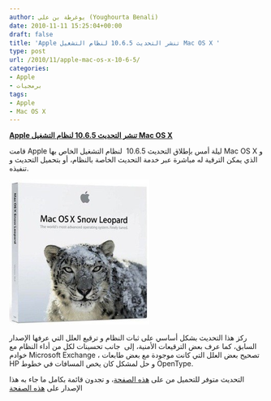 ```yaml
---
author: يوغرطة بن علي (Youghourta Benali)
date: 2010-11-11 15:25:04+00:00
draft: false
title: 'Apple تنشر التحديث 10.6.5 لنظام التشغيل Mac OS X '
type: post
url: /2010/11/apple-mac-os-x-10-6-5/
categories:
- Apple
- برمجيات
tags:
- Apple
- Mac OS X
---
```


**[Apple تنشر التحديث 10.6.5 لنظام التشغيل Mac OS X](https://www.it-scoop.com/2010/11/apple-mac-os-x-10-6-5/)**




قامت Apple ليلة أمس بإطلاق التحديث 10.6.5  لنظام التشغيل الخاص بها Mac OS X و الذي يمكن الترقية له مباشرة عبر خدمة التحديث الخاصة بالنظام، أو بتحميل التحديث و تنفيذه.


[![](Mac-OS-X.jpg)
](https://www.it-scoop.com/2010/11/apple-mac-os-x-10-6-5/)

ركز هذا التحديث بشكل أساسي على ثبات النظام و ترقيع العلل التي عرفها الإصدار السابق، كما عرف بعض الترقيعات الأمنية، إلى  جانب تحسينات لكل من أداء النظام مع خوادم Microsoft Exchange ، تصحيح بعض العلل التي كانت موجودة مع بعض طابعات HP و حل لمشكل كان يخص المسافات في خطوط OpenType.

التحديث متوفر للتحميل من على [هذه الصفحة](http://support.apple.com/kb/DL1324)، و تجدون قائمة بكامل ما جاء به هذا الإصدار على [هذه الصفحة](http://support.apple.com/kb/HT4250)

